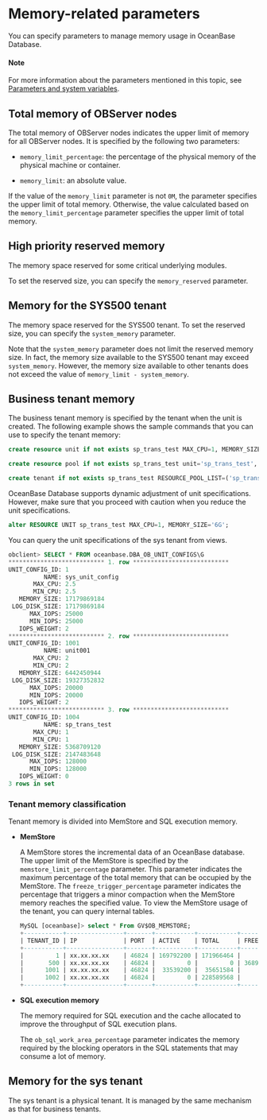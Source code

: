 # Memory-related parameters

You can specify parameters to manage memory usage in OceanBase Database.

<main id="notice" type='explain'>
<h4>Note</h4>
<p>For more information about the parameters mentioned in this topic, see <a href="../../../../700.reference/800.configuration-items-and-system-variables/000.configuration-items-and-system-variables-overview.md">Parameters and system variables</a>. </p>
</main>

## Total memory of OBServer nodes

The total memory of OBServer nodes indicates the upper limit of memory for all OBServer nodes. It is specified by the following two parameters:

* `memory_limit_percentage`: the percentage of the physical memory of the physical machine or container.

* `memory_limit`: an absolute value.

If the value of the `memory_limit` parameter is not `0M`, the parameter specifies the upper limit of total memory. Otherwise, the value calculated based on the `memory_limit_percentage` parameter specifies the upper limit of total memory.

## High priority reserved memory

The memory space reserved for some critical underlying modules.

To set the reserved size, you can specify the `memory_reserved` parameter.

## Memory for the SYS500 tenant

The memory space reserved for the SYS500 tenant. To set the reserved size, you can specify the `system_memory` parameter.

Note that the `system_memory` parameter does not limit the reserved memory size. In fact, the memory size available to the SYS500 tenant may exceed `system_memory`. However, the memory size available to other tenants does not exceed the value of `memory_limit - system_memory`.

## Business tenant memory

The business tenant memory is specified by the tenant when the unit is created. The following example shows the sample commands that you can use to specify the tenant memory:

```sql
create resource unit if not exists sp_trans_test MAX_CPU=1, MEMORY_SIZE='5G', MAX_IOPS=128000, MIN_IOPS=128000, LOG_DISK_SIZE='2G';

create resource pool if not exists sp_trans_test unit='sp_trans_test', unit_num=1;

create tenant if not exists sp_trans_test RESOURCE_POOL_LIST=('sp_trans_test') set ob_tcp_invited_nodes='%';
```

OceanBase Database supports dynamic adjustment of unit specifications. However, make sure that you proceed with caution when you reduce the unit specifications.

```sql
alter RESOURCE UNIT sp_trans_test MAX_CPU=1, MEMORY_SIZE='6G';
```

You can query the unit specifications of the sys tenant from views.

```sql
obclient> SELECT * FROM oceanbase.DBA_OB_UNIT_CONFIGS\G
*************************** 1. row ***************************
UNIT_CONFIG_ID: 1
          NAME: sys_unit_config
       MAX_CPU: 2.5
       MIN_CPU: 2.5
   MEMORY_SIZE: 17179869184
 LOG_DISK_SIZE: 17179869184
      MAX_IOPS: 25000
      MIN_IOPS: 25000
   IOPS_WEIGHT: 2
*************************** 2. row ***************************
UNIT_CONFIG_ID: 1001
          NAME: unit001
       MAX_CPU: 2
       MIN_CPU: 2
   MEMORY_SIZE: 6442450944
 LOG_DISK_SIZE: 19327352832
      MAX_IOPS: 20000
      MIN_IOPS: 20000
   IOPS_WEIGHT: 2
*************************** 3. row ***************************
UNIT_CONFIG_ID: 1004
          NAME: sp_trans_test
       MAX_CPU: 1
       MIN_CPU: 1
   MEMORY_SIZE: 5368709120
 LOG_DISK_SIZE: 2147483648
      MAX_IOPS: 128000
      MIN_IOPS: 128000
   IOPS_WEIGHT: 0
3 rows in set
```

### Tenant memory classification

Tenant memory is divided into MemStore and SQL execution memory.

* **MemStore**

   A MemStore stores the incremental data of an OceanBase database. The upper limit of the MemStore is specified by the `memstore_limit_percentage` parameter. This parameter indicates the maximum percentage of the total memory that can be occupied by the MemStore. The `freeze_trigger_percentage` parameter indicates the percentage that triggers a minor compaction when the MemStore memory reaches the specified value. To view the MemStore usage of the tenant, you can query internal tables.

   ```sql
   MySQL [oceanbase]> select * From GV$OB_MEMSTORE;
   +-----------+----------------+-------+-----------+-----------+---------------------+---------------------+------------+
   | TENANT_ID | IP             | PORT  | ACTIVE    | TOTAL     | FREEZE_TRIGGER      | MEM_LIMIT           | FREEZE_CNT |
   +-----------+----------------+-------+-----------+-----------+---------------------+---------------------+------------+
   |         1 | xx.xx.xx.xx    | 46824 | 169792200 | 171966464 |          5153960700 |         10307921440 |          0 |
   |       500 | xx.xx.xx.xx    | 46824 |         0 |         0 | 3689348814741910300 | 7378697629483820640 |          0 |
   |      1001 | xx.xx.xx.xx    | 46824 |  33539200 |  35651584 |           382730200 |           858993440 |          0 |
   |      1002 | xx.xx.xx.xx    | 46824 |         0 | 228589568 |         34359738350 |         68719476720 |          0 |
   +-----------+----------------+-------+-----------+-----------+---------------------+---------------------+------------+
   ```

* **SQL execution memory**

   The memory required for SQL execution and the cache allocated to improve the throughput of SQL execution plans.

   The `ob_sql_work_area_percentage` parameter indicates the memory required by the blocking operators in the SQL statements that may consume a lot of memory.

## Memory for the sys tenant

The sys tenant is a physical tenant. It is managed by the same mechanism as that for business tenants.

